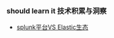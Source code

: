 ### should learn it 技术积累与洞察


- [splunk平台VS Elastic生态](https://blog.51cto.com/splunkchina/1948105)


